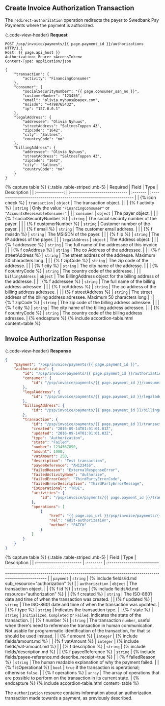 ## Create Invoice Authorization Transaction

The `redirect-authorization` operation redirects the payer to Swedbank Pay
Payments where the payment is authorized.

{:.code-view-header}
**Request**

```http
POST /psp/invoice/payments/{{ page.payment_id }}/authorizations HTTP/1.1
Host: {{ page.api_host }}
Authorization: Bearer <AccessToken>
Content-Type: application/json

{
    "transaction": {
        "activity": "FinancingConsumer"
    },
    "consumer": {
        "socialSecurityNumber": "{{ page.consumer_ssn_no }}",
        "customerNumber": "123456",
        "email": "olivia.nyhuus@payex.com",
        "msisdn": "+4798765432",
        "ip": "127.0.0.1"
    },
    "legalAddress": {
        "addressee": "Olivia Nyhuus",
        "streetAddress": "SaltnesToppen 43",
        "zipCode": "1642",
        "city": "Saltnes",
        "countryCode": "no"
    },
    "billingAddress": {
        "addressee": "Olivia Nyhuus",
        "streetAddress": "SaltnesToppen 43",
        "zipCode": "1642",
        "city": "Saltnes",
        "countryCode": "no"
    }
}
```

{% capture table %}
{:.table .table-striped .mb-5}
|     Required     | Field                          | Type     | Description                                                            |
| :--------------: | :----------------------------- | :------- | :--------------------------------------------------------------------- |
| {% icon check %} | `transaction`                  | `object` | The transaction object.                                                |
|                  | {% f activity %}             | `string` | Only the value `"FinancingConsumer"` or `"AccountsReceivableConsumer"` |
|                  | `consumer`                     | `object` | The payer object.                                                   |
|                  | {% f socialSecurityNumber %} | `string` | The social security number of the payer.                            |
|                  | {% f customerNumber %}       | `string` | Customer number of the payer.                                       |
|                  | {% f email %}                | `string` | The customer email address.                                            |
|                  | {% f msisdn %}               | `string` | The MSISDN of the payer.                                            |
|                  | {% f ip %}                   | `string` | The IP address of the payer.                                        |
|                  | `legalAddress`                 | `object` | The Address object.                                                    |
|                  | {% f addressee %}            | `string` | The full name of the addressee of this invoice                         |
|                  | {% f coAddress %}            | `string` | The co Address of the addressee.                                       |
|                  | {% f streetAddress %}        | `string` | The street address of the addresse. Maximum 50 characters long.        |
|                  | {% f zipCode %}              | `string` | The zip code of the addresse.                                          |
|                  | {% f city %}                 | `string` | The city name  of the addresse.                                        |
|                  | {% f countryCode %}          | `string` | The country code of the addresse.                                      |
|                  | `billingAddress`               | `object` | The BillingAddress object for the billing address of the addresse.     |
|                  | {% f addressee %}            | `string` | The full name of the billing address adressee.                         |
|                  | {% f coAddress %}            | `string` | The co address of the billing address adressee.                        |
|                  | {% f streetAddress %}        | `string` | The street address of the billing address adressee. Maximum 50 characters long.|
|                  | {% f zipCode %}              | `string` | The zip code of the billing address adressee.                          |
|                  | {% f city %}                 | `string` | The city name of the billing address adressee.                         |
|                  | {% f countryCode %}          | `string` | The country code of the billing address adressee.                      |
{% endcapture %}
{% include accordion-table.html content=table %}

## Invoice Authorization Response

{:.code-view-header}
**Response**

```json
{
    "payment": "/psp/invoice/payments/{{ page.payment_id }}",
    "authorization": {
        "id": "/psp/invoice/payments/{{ page.payment_id }}/authorizations/{{ page.transaction_id }}",
        "consumer": {
            "id": "/psp/invoice/payments/{{ page.payment_id }}/consumer"
        },
        "legalAddress": {
            "id": "/psp/invoice/payments/{{ page.payment_id }}/legaladdress"
        },
        "billingAddress": {
            "id": "/psp/invoice/payments/{{ page.payment_id }}/billingaddress"
        },
        "transaction": {
            "id": "/psp/invoice/payments/{{ page.payment_id }}/transactions/{{ page.transaction_id }}",
            "created": "2016-09-14T01:01:01.01Z",
            "updated": "2016-09-14T01:01:01.03Z",
            "type": "Authorization",
            "state": "Failed",
            "number": 1234567890,
            "amount": 1000,
            "vatAmount": 250,
            "description": "Test transaction",
            "payeeReference": "AH123456",
            "failedReason": "ExternalResponseError",
            "failedActivityName": "Authorize",
            "failedErrorCode": "ThirdPartyErrorCode",
            "failedErrorDescription": "ThirdPartyErrorMessage",
            "isOperational": "TRUE",
            "activities": {
                "id": "/psp/invoice/payments/{{ page.payment_id }}/transactions/{{ page.transaction_id }}/activities"
            },
            "operations": [
                {
                    "href": "{{ page.api_url }}/psp/invoice/payments/{{ page.payment_id }}",
                    "rel": "edit-authorization",
                    "method": "PATCH"
                }
            ]
        }
    }
}
```

{% capture table %}
{:.table .table-striped .mb-5}
| Field                    | Type      | Description                                                                                                                                                                                                  |
| :----------------------- | :-------- | :----------------------------------------------------------------------------------------------------------------------------------------------------------------------------------------------------------- |
| `payment`                | `string`  | {% include fields/id.md sub_resource="authorization" %}                                                                                                                                           |
| `authorization`          | `object`  | The transaction object.                                                                                                                                                                                      |
| {% f id %}             | `string`  | {% include fields/id.md resource="authorization" %}                                                                                                                                               |
| {% f created %}        | `string`  | The ISO-8601 date and time of when the transaction was created.                                                                                                                                              |
| {% f updated %}        | `string`  | The ISO-8601 date and time of when the transaction was updated.                                                                                                                                              |
| {% f type %}           | `string`  | Indicates the transaction type.                                                                                                                                                                              |
| {% f state %}          | `string`  | `Initialized`, `Completed` or `Failed`. Indicates the state of the transaction.                                                                                                                              |
| {% f number %}         | `string`  | The transaction `number`, useful when there's need to reference the transaction in human communication. Not usable for programmatic identification of the transaction, for that `id` should be used instead. |
| {% f amount %}         | `integer` | {% include fields/amount.md %}                                                                                                                                                                    |
| {% f vatAmount %}      | `integer` | {% include fields/vat-amount.md %}                                                                                                                                                                 |
| {% f description %}    | `string`  | {% include fields/description.md %}                                                                                                                               |
| {% f payeeReference %} | `string`  | {% include fields/payee-reference.md describe_receipt=true %}                                                                                                     |
| {% f failedReason %}   | `string`  | The human readable explanation of why the payment failed.                                                                                                                                                    |
| {% f isOperational %}  | `bool`    | `true` if the transaction is operational; otherwise `false`.                                                                                                                                                 |
| {% f operations %}     | `array`   | The array of operations that are possible to perform on the transaction in its current state.                                                                                                                |
{% endcapture %}
{% include accordion-table.html content=table %}

The `authorization` resource contains information about an authorization
transaction made towards a payment, as previously described.
